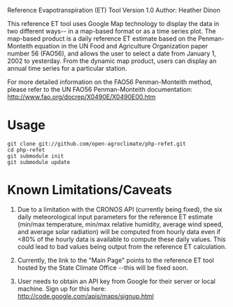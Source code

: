 Reference Evapotranspiration (ET) Tool Version 1.0
Author: Heather Dinon

This reference ET tool uses Google Map technology to display the data in two
different ways-- in a map-based format or as a time series plot. The map-based
product is a daily reference ET estimate based on the Penman-Monteith equation
in the UN Food and Agriculture Organization paper number 56 (FAO56), and
allows the user to select a date from January 1, 2002 to yesterday. From the
dynamic map product, users can display an annual time series for a particular
station. 

For more detailed information on the FAO56 Penman-Monteith method, please refer 
to the UN FAO56 Penman-Monteith documentation: 
http://www.fao.org/docrep/X0490E/X0490E00.htm 

Usage
=========================
```
git clone git://github.com/open-agroclimate/php-refet.git
cd php-refet
git submodule init
git submodule update
```

Known Limitations/Caveats
==========================

1) Due to a limitation with the CRONOS API (currently being fixed), the six
daily meteorological input parameters for the reference ET estimate
(min/max temperature, min/max relative humidity, average wind speed, and
average solar radiation) will be computed from hourly data even if <80% of
the hourly data is available to compute these daily values. This could lead to
bad values being output from the reference ET calculation.

2) Currently, the link to the "Main Page" points to the reference ET tool
hosted by the State Climate Office --this will be fixed soon.

3) User needs to obtain an API key from Google for their server or local
machine. Sign up for this here: http://code.google.com/apis/maps/signup.html
